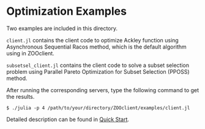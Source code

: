 # Optimization Examples

Two examples are included in this directory.

`client.jl` contains the client code to optimize Ackley function using Asynchronous Sequential Racos method, which is the default algorithm using in ZOOclient.

`subsetsel_client.jl`  contains the client code to solve a subset selection problem using Parallel Pareto Optimization for Subset Selection (PPOSS) method.

After running the corresponding servers, type the following command to get the results.

```
$ ./julia -p 4 /path/to/your/directory/ZOOclient/examples/client.jl
```

Detailed description can be found in [Quick Start](https://github.com/eyounx/ZOOpt/wiki/Tutorial-of-Distributed-ZOOpt).
